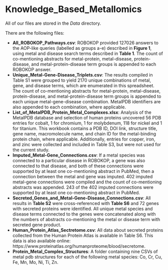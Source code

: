 # Knowledge_Based_Metallomics

All of our files are stored in the <i>Data</i> directory.

There are the following files:
<ul>
  <li><b>All_ROBOKOP_Pathways.csv</b>: ROBOKOP provided 127026 answers to the AOP-like queries (labelled as groups a-e) described in <b>Figure 1</b>, using metal and disease search terms described in <b>Table 1</b>. The count of co-mentioning abstracts for metal-protein, metal-disease, protein-disease, and metal-protein-disease term groups is appended to each ROBOKOP answer.</li>
    <li><b>Unique_Metal-Gene-Disease_Triplets.csv</b>: The results compiled in Table S1 were grouped to yield 2170 unique combinations of metal, gene, and disease terms, which are enumerated in this spreadsheet. The count of co-mentioning abstracts for metal-protein, metal-disease, protein-disease, and metal-protein-disease term groups is appended to each unique metal-gene-disease combination. MetalPDB identifiers are also appended to each combination, where applicable.</li>
    <li><b>List_of_MetalPDB_Protein_Metal_Complexes.xlsx</b>: Analysis of the MetalPDB database and selection of human proteins uncovered 56 PDB entries for cobalt, 1 for chromium, 1 for molybdenum, 118 for nickel and 1 for titanium. This workbook contains a PDB ID, DOI link, structure title, gene name, macromolecule name, and chain ID for the metal-binding protein chain, where applicable. Additionally, entries for copper, iron, and zinc were collected and included in Table S3, but were not used for the current study.</li>
    <li><b>Imputed_Metal-Gene_Connections.csv</b>: If a metal species was connected to a particular disease in ROBOKOP, a gene was also connected to that disease, and both of these connections were supported by at least one co-mentioning abstract in PubMed, then a connection between the metal and gene was imputed. 402 imputed metal-gene connections were compiled and the count of co-mentioning abstracts was appended. 243 of the 402 imputed connections were supported by at least one co-mentioning abstract in PubMed.</li>
      <li><b>Secreted_Genes_and_Metal-Gene-Disease_Connections.csv</b>: All results in <b>Table S2</b> were cross-referenced with <b>Table S6</b> and 72 genes with secreted proteins were identified. All unique metal species and disease terms connected to the genes were concatenated along with the numbers of abstracts co-mentioning the metal or disease term with secreted gene product.</li>
    <li><b>Human_Protein_Atlas_Sectretome.csv</b>: All data about secreted proteins collected from the Human Protein Atlas is available in  Table S6. This data is also available online: https://www.proteinatlas.org/humanproteome/blood/secretome.</li>
  
  <li><b>Protein_Metal_Complex_Structures</b>: A folder containing nine CSVs of metal pdb structures for each of the following metal species: Co, Cr, Cu, Fe, Mn, Mo, Ni, Ti, Zn.</li>
</ul>


